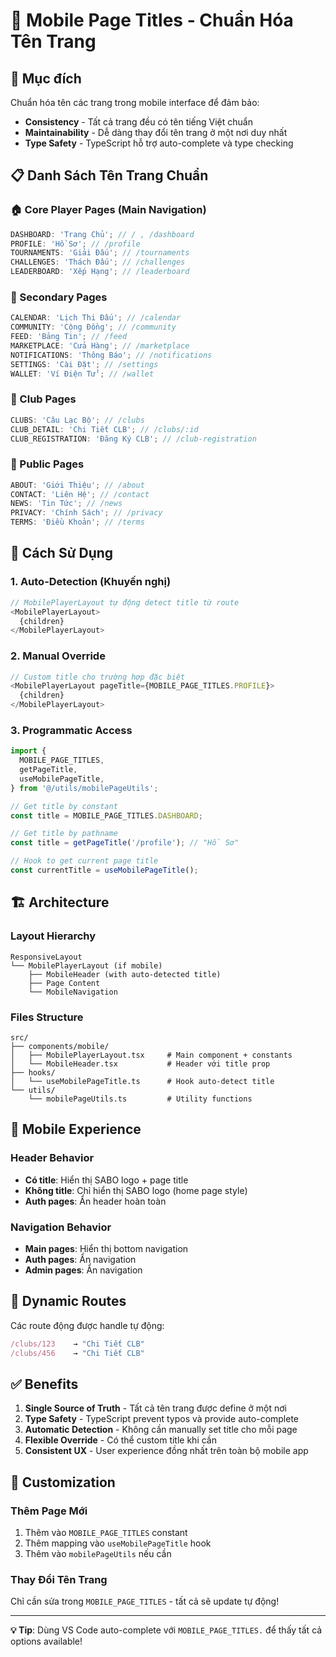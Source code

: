 # 📱 Mobile Page Titles - Chuẩn Hóa Tên Trang

## 🎯 Mục đích

Chuẩn hóa tên các trang trong mobile interface để đảm bảo:

- **Consistency** - Tất cả trang đều có tên tiếng Việt chuẩn
- **Maintainability** - Dễ dàng thay đổi tên trang ở một nơi duy nhất
- **Type Safety** - TypeScript hỗ trợ auto-complete và type checking

## 📋 Danh Sách Tên Trang Chuẩn

### 🏠 Core Player Pages (Main Navigation)

```typescript
DASHBOARD: 'Trang Chủ'; // / , /dashboard
PROFILE: 'Hồ Sơ'; // /profile
TOURNAMENTS: 'Giải Đấu'; // /tournaments
CHALLENGES: 'Thách Đấu'; // /challenges
LEADERBOARD: 'Xếp Hạng'; // /leaderboard
```

### 🔗 Secondary Pages

```typescript
CALENDAR: 'Lịch Thi Đấu'; // /calendar
COMMUNITY: 'Cộng Đồng'; // /community
FEED: 'Bảng Tin'; // /feed
MARKETPLACE: 'Cửa Hàng'; // /marketplace
NOTIFICATIONS: 'Thông Báo'; // /notifications
SETTINGS: 'Cài Đặt'; // /settings
WALLET: 'Ví Điện Tử'; // /wallet
```

### 🏢 Club Pages

```typescript
CLUBS: 'Câu Lạc Bộ'; // /clubs
CLUB_DETAIL: 'Chi Tiết CLB'; // /clubs/:id
CLUB_REGISTRATION: 'Đăng Ký CLB'; // /club-registration
```

### 📄 Public Pages

```typescript
ABOUT: 'Giới Thiệu'; // /about
CONTACT: 'Liên Hệ'; // /contact
NEWS: 'Tin Tức'; // /news
PRIVACY: 'Chính Sách'; // /privacy
TERMS: 'Điều Khoản'; // /terms
```

## 🔧 Cách Sử Dụng

### 1. Auto-Detection (Khuyến nghị)

```typescript
// MobilePlayerLayout tự động detect title từ route
<MobilePlayerLayout>
  {children}
</MobilePlayerLayout>
```

### 2. Manual Override

```typescript
// Custom title cho trường hợp đặc biệt
<MobilePlayerLayout pageTitle={MOBILE_PAGE_TITLES.PROFILE}>
  {children}
</MobilePlayerLayout>
```

### 3. Programmatic Access

```typescript
import {
  MOBILE_PAGE_TITLES,
  getPageTitle,
  useMobilePageTitle,
} from '@/utils/mobilePageUtils';

// Get title by constant
const title = MOBILE_PAGE_TITLES.DASHBOARD;

// Get title by pathname
const title = getPageTitle('/profile'); // "Hồ Sơ"

// Hook to get current page title
const currentTitle = useMobilePageTitle();
```

## 🏗️ Architecture

### Layout Hierarchy

```
ResponsiveLayout
└── MobilePlayerLayout (if mobile)
    ├── MobileHeader (with auto-detected title)
    ├── Page Content
    └── MobileNavigation
```

### Files Structure

```
src/
├── components/mobile/
│   ├── MobilePlayerLayout.tsx     # Main component + constants
│   └── MobileHeader.tsx           # Header với title prop
├── hooks/
│   └── useMobilePageTitle.ts      # Hook auto-detect title
└── utils/
    └── mobilePageUtils.ts         # Utility functions
```

## 📱 Mobile Experience

### Header Behavior

- **Có title**: Hiển thị SABO logo + page title
- **Không title**: Chỉ hiển thị SABO logo (home page style)
- **Auth pages**: Ẩn header hoàn toàn

### Navigation Behavior

- **Main pages**: Hiển thị bottom navigation
- **Auth pages**: Ẩn navigation
- **Admin pages**: Ẩn navigation

## 🔄 Dynamic Routes

Các route động được handle tự động:

```typescript
/clubs/123    → "Chi Tiết CLB"
/clubs/456    → "Chi Tiết CLB"
```

## ✅ Benefits

1. **Single Source of Truth** - Tất cả tên trang được define ở một nơi
2. **Type Safety** - TypeScript prevent typos và provide auto-complete
3. **Automatic Detection** - Không cần manually set title cho mỗi page
4. **Flexible Override** - Có thể custom title khi cần
5. **Consistent UX** - User experience đồng nhất trên toàn bộ mobile app

## 🎨 Customization

### Thêm Page Mới

1. Thêm vào `MOBILE_PAGE_TITLES` constant
2. Thêm mapping vào `useMobilePageTitle` hook
3. Thêm vào `mobilePageUtils` nếu cần

### Thay Đổi Tên Trang

Chỉ cần sửa trong `MOBILE_PAGE_TITLES` - tất cả sẽ update tự động!

---

**💡 Tip**: Dùng VS Code auto-complete với `MOBILE_PAGE_TITLES.` để thấy tất cả options available!
